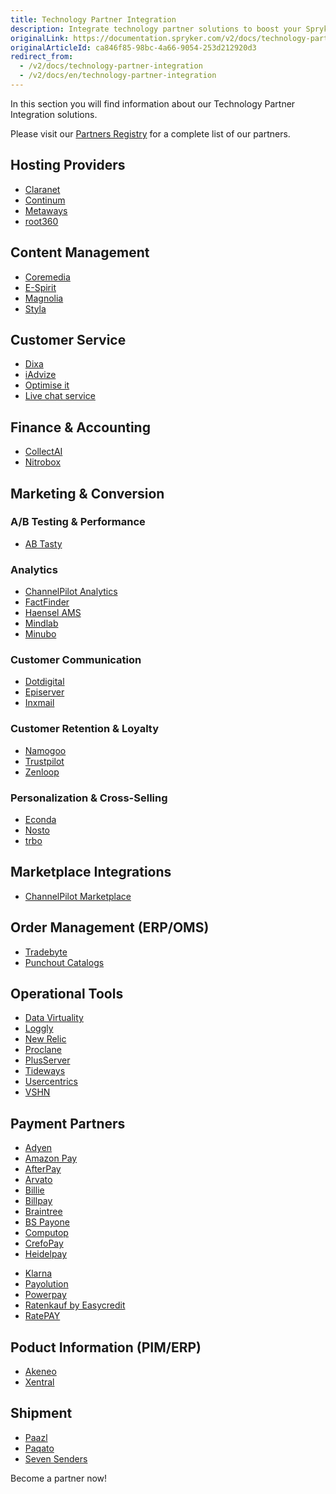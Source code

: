 ```yaml
---
title: Technology Partner Integration
description: Integrate technology partner solutions to boost your Spryker project performance.
originalLink: https://documentation.spryker.com/v2/docs/technology-partner-integration
originalArticleId: ca846f85-98bc-4a66-9054-253d212920d3
redirect_from:
  - /v2/docs/technology-partner-integration
  - /v2/docs/en/technology-partner-integration
---
```


In this section you will find information about our Technology Partner Integration solutions.

Please visit our [Partners Registry](https://spryker.com/find-a-partner/) for a complete list of our partners.

##  Hosting Providers

* [Claranet](/docs/scos/dev/technology-partners/201903.0/hosting-providers/claranet.html)
* [Continum](/docs/scos/dev/technology-partners/201903.0/hosting-providers/continum.html)
* [Metaways](/docs/scos/dev/technology-partners/201903.0/hosting-providers/metaways.html)
* [root360](/docs/scos/dev/technology-partners/201903.0/hosting-providers/root-360.html)


## Content Management

<!--* [Censhare](/docs/scos/dev/technology-partners/201903.0/content-management/censhare.html)-->
* [Coremedia](/docs/scos/dev/technology-partners/201903.0/content-management/coremedia.html)
* [E-Spirit](/docs/scos/dev/technology-partners/201903.0/content-management/e-spirit.html)
* [Magnolia](/docs/scos/dev/technology-partners/201903.0/content-management/magnolia.html)
* [Styla](/docs/scos/dev/technology-partners/201903.0/content-management/styla.html)

## Customer Service

* [Dixa](/docs/scos/dev/technology-partners/201903.0/customer-service/dixa.html)
* [iAdvize](/docs/scos/dev/technology-partners/201903.0/customer-service/iadvize.html)
* [Optimise it](/docs/scos/dev/technology-partners/201903.0/customer-service/optimise-it.html)
* [Live chat service](/docs/scos/dev/technology-partners/201903.0/customer-service/live-chat-service.html)

## Finance & Accounting

* [CollectAI](/docs/scos/dev/technology-partners/201903.0/finance-and-accounting/collectai.html)
* [Nitrobox](/docs/scos/dev/technology-partners/201903.0/finance-and-accounting/nitrobox.html)

## Marketing & Conversion
### A/B Testing & Performance

* [AB Tasty](/docs/scos/dev/technology-partners/201903.0/marketing-and-conversion/ab-testing-and-performance/ab-tasty.html)
<!--* [Baqend](/docs/scos/dev/technology-partners/201903.0/marketing-and-conversion/ab-testing-and-performance/baqend.html)-->

### Analytics

* [ChannelPilot Analytics](/docs/scos/dev/technology-partners/201903.0/marketing-and-conversion/analytics/channelpilot-analytics.html)
* [FactFinder](/docs/scos/dev/technology-partners/201903.0/marketing-and-conversion/analytics/fact-finder/fact-finder.html)
* [Haensel AMS](/docs/scos/dev/technology-partners/201903.0/marketing-and-conversion/analytics/haensel-ams.html)
* [Mindlab](/docs/scos/dev/technology-partners/201903.0/marketing-and-conversion/analytics/mindlab.html)
* [Minubo](/docs/scos/dev/technology-partners/201903.0/marketing-and-conversion/analytics/minubo.html)

### Customer Communication

* [Dotdigital](/docs/scos/dev/technology-partners/201903.0/marketing-and-conversion/customer-communication/dotdigital.html)
* [Episerver](/docs/scos/dev/technology-partners/201903.0/marketing-and-conversion/customer-communication/episerver/episerver.html)
* [Inxmail](/docs/scos/dev/technology-partners/201903.0/marketing-and-conversion/customer-communication/inxmail.html)

### Customer Retention & Loyalty

* [Namogoo](/docs/scos/dev/technology-partners/201903.0/marketing-and-conversion/customer-retention-and-loyalty/namogoo.html) 
* [Trustpilot](/docs/scos/dev/technology-partners/201903.0/marketing-and-conversion/customer-retention-and-loyalty/trustpilot.html)
* [Zenloop](/docs/scos/dev/technology-partners/201903.0/marketing-and-conversion/customer-retention-and-loyalty/zenloop.html)

### Personalization & Cross-Selling

<!--* [8Select](/docs/scos/dev/technology-partners/201903.0/marketing-and-conversion/personalization-and-cross-selling/8select.html)-->
<!--* [Contentserv](https://documentation.spryker.com/v2/docs/)-->
* [Econda](/docs/scos/dev/technology-partners/201903.0/marketing-and-conversion/personalization-and-cross-selling/econda/econda.html)
* [Nosto](/docs/scos/dev/technology-partners/201903.0/marketing-and-conversion/personalization-and-cross-selling/nosto.html)
* [trbo](/docs/scos/dev/technology-partners/201903.0/marketing-and-conversion/personalization-and-cross-selling/trbo.html)

## Marketplace Integrations

* [ChannelPilot Marketplace](/docs/scos/dev/technology-partners/201903.0/marketplace-integrations/channelpilot-marketplace.html)

## Order Management (ERP/OMS)

* [Tradebyte](/docs/scos/dev/technology-partners/201903.0/order-management-erpoms/tradebyte.html)
* [Punchout Catalogs](/docs/scos/dev/technology-partners/201903.0/order-management-erpoms/punchout-catalogs/punchout-catalogs.html)

## Operational Tools

<!--* [Common Solutions](/docs/scos/dev/technology-partners/201903.0/operational-tools-monitoring-legal-etc/common-solutions.html)-->
* [Data Virtuality](/docs/scos/dev/technology-partners/201903.0/operational-tools-monitoring-legal-etc/data-virtuality.html)
* [Loggly](/docs/scos/dev/technology-partners/201903.0/operational-tools-monitoring-legal-etc/loggly.html)
* [New Relic](/docs/scos/dev/technology-partners/201903.0/operational-tools-monitoring-legal-etc/new-relic.html)
* [Proclane](/docs/scos/dev/technology-partners/201903.0/operational-tools-monitoring-legal-etc/proclane.html)
* [PlusServer](/docs/scos/dev/technology-partners/201903.0/operational-tools-monitoring-legal-etc/plusserver.html)
* [Tideways](/docs/scos/dev/technology-partners/201903.0/operational-tools-monitoring-legal-etc/tideways.html)
* [Usercentrics](/docs/scos/dev/technology-partners/201903.0/operational-tools-monitoring-legal-etc/usercentrics.html)
* [VSHN](/docs/scos/dev/technology-partners/201903.0/operational-tools-monitoring-legal-etc/vshn.html)
<!--* [Mindcurv](/docs/scos/dev/technology-partners/201903.0/operational-tools-monitoring-legal-etc/mindcurv.html)-->
<!--* [Shopmacher](/docs/scos/dev/technology-partners/201903.0/operational-tools-monitoring-legal-etc/shopmacher.html)-->


## Payment Partners

* [Adyen](/docs/scos/dev/technology-partners/201903.0/payment-partners/adyen/adyen.html)
* [Amazon Pay](/docs/scos/dev/technology-partners/201903.0/payment-partners/amazon-pay/amazon-pay.html)
* [AfterPay](/docs/scos/dev/technology-partners/201903.0/payment-partners/afterpay/afterpay.html)
* [Arvato](/docs/scos/dev/technology-partners/201903.0/payment-partners/arvato/arvato.html)
* [Billie](/docs/scos/dev/technology-partners/201903.0/payment-partners/billie.html)
* [Billpay](/docs/scos/dev/technology-partners/201903.0/payment-partners/billpay/billpay.html) 
* [Braintree](/docs/scos/dev/technology-partners/201903.0/payment-partners/braintree/braintree.html)
* [BS Payone](/docs/scos/dev/technology-partners/201903.0/payment-partners/bs-payone/bs-payone.html)
* [Computop](/docs/scos/dev/technology-partners/201903.0/payment-partners/computop/computop.html)
* [CrefoPay](/docs/scos/dev/technology-partners/201903.0/payment-partners/crefopay/crefopay.html)
* [Heidelpay](/docs/scos/dev/technology-partners/201903.0/payment-partners/heidelpay/heidelpay.html)
<!--* [Informa Solutions](/docs/scos/dev/technology-partners/201903.0/payment-partners/informa-solutions.html)-->
* [Klarna](/docs/scos/dev/technology-partners/201903.0/payment-partners/klarna/klarna.html)
* [Payolution](/docs/scos/dev/technology-partners/201903.0/payment-partners/payolution/payolution.html)
* [Powerpay](/docs/scos/dev/technology-partners/201903.0/payment-partners/powerpay.html)
* [Ratenkauf by Easycredit](/docs/scos/dev/technology-partners/201903.0/payment-partners/ratenkauf-by-easycredit/ratenkauf-by-easycredit.html)
* [RatePAY](/docs/scos/dev/technology-partners/201903.0/payment-partners/ratepay/ratepay.html)

 ## Poduct Information (PIM/ERP)

* [Akeneo](/docs/scos/dev/technology-partners/201903.0/product-information-pimerp/akeneo/akeneo.html)
* [Xentral](/docs/scos/dev/technology-partners/201903.0/product-information-pimerp/xentral.html)
<!--* [Censhare](https://documentation.spryker.com/v2/docs/)-->
<!--* [Contentserv](/docs/scos/dev/technology-partners/201903.0/product-information-pimerp/contentserv.html)-->
<!--* [Tradebyte](/docs/scos/dev/technology-partners/201903.0/order-management-erpoms/tradebyte.html)-->

 ## Shipment

* [Paazl](/docs/scos/dev/technology-partners/201903.0/shipment/paazl.html) 
* [Paqato](/docs/scos/dev/technology-partners/201903.0/shipment/paqato.html)
* [Seven Senders](/docs/scos/dev/technology-partners/201903.0/shipment/seven-senders.html)

Become a partner now!

